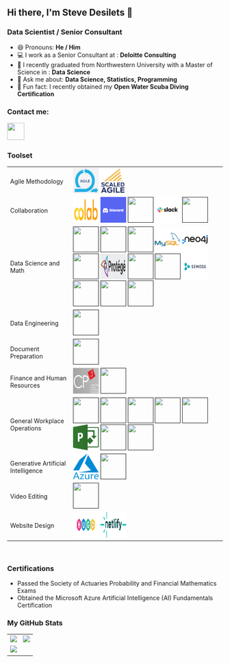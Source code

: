 ## Hi there, I'm Steve Desilets 👋

### Data Scientist / Senior Consultant

- 😄 Pronouns: __He / Him__
- 💻 I work as a Senior Consultant at : __Deloitte Consulting__
- 📕 I recently graduated from Northwestern University with a Master of Science in : __Data Science__
- 💬 Ask me about: __Data Science, Statistics, Programming__
- 🐠 Fun fact: I recently obtained my __Open Water Scuba Diving Certification__

### Contact me:

<a href="https://www.linkedin.com/in/steve-desilets-424823a3/"><img src="https://www.vectorlogo.zone/logos/linkedin/linkedin-icon.svg" width="40" height="40"/></a>

### Toolset

<table>
    <tr>
        <td>Agile Methodology</td>
        <td>
            <a href=""><img src="https://github.com/Steve-Desilets/Steve-Desilets/blob/main/Agile_Logo.jpg" width="60" height="60"/></a>  
            <a href=""><img src="https://github.com/Steve-Desilets/Steve-Desilets/blob/main/Scaled_Agile_Framework_Logo.png" width="60" height="60"/></a>  
        </td>
    </tr>
    <tr>
        <td>Collaboration</td>
        <td>
            <a href=""><img src="https://github.com/Steve-Desilets/Steve-Desilets/blob/main/Colab.jpg" width="60" height="60"/></a> 
            <a href=""><img src="https://github.com/Steve-Desilets/Steve-Desilets/blob/main/discord_icon_3.png" width="60" height="60"/></a> 
            <a href=""><img src="https://www.vectorlogo.zone/logos/github/github-ar21.svg" width="60" height="60"/></a>
            <a href=""><img src="https://github.com/devicons/devicon/blob/v2.13.0/icons/slack/slack-original-wordmark.svg" width="60" height="60"/></a>      
            <a href=""><img src="https://upload.wikimedia.org/wikipedia/commons/c/c9/Microsoft_Office_Teams_%282018%E2%80%93present%29.svg" width="60" height="60"/></a>     
        </td>
    </tr>
    <tr>
        <td>Data Science and Math</td>
        <td>
            <a href=""><img src="https://www.vectorlogo.zone/logos/elastic/elastic-ar21.svg" width="60" height="60"/></a>   
            <a href=""><img src="https://mb.cision.com/Public/9602/2082588/92474d4054bf3d17_800x800ar.png" width="60" height="60"/></a>   
            <a href=""><img src="https://upload.wikimedia.org/wikipedia/commons/3/30/Maple_2015_logo.svg" width="60" height="60"/></a>
            <a href=""><img src="https://github.com/devicons/devicon/blob/v2.13.0/icons/mysql/mysql-original-wordmark.svg" width="60" height="60"/></a>
            <a href=""><img src="https://github.com/devicons/devicon/blob/v2.13.0/icons/neo4j/neo4j-original-wordmark.svg" width="60" height="60"/></a>
            <a href=""><img src="https://www.vectorlogo.zone/logos/postgresql/postgresql-vertical.svg" width="60" height="60"/></a>  
            <a href=""><img src="https://github.com/Steve-Desilets/Steve-Desilets/blob/main/Protege.jpg" width="60" height="60"/></a> 
            <a href=""><img src="https://www.vectorlogo.zone/logos/r-project/r-project-icon.svg" width="60" height="60"/></a>   
            <a href=""><img src="https://www.vectorlogo.zone/logos/sas/sas-ar21.svg" width="60" height="60"/></a> 
            <a href=""><img src="https://github.com/Steve-Desilets/Steve-Desilets/blob/main/Semoss_Logo.jpg" width="60" height="60"/></a> 
            <a href=""><img src="https://upload.wikimedia.org/wikipedia/commons/3/38/SQLite370.svg" width="60" height="60"/></a> 
            <a href=""><img src="https://upload.wikimedia.org/wikipedia/commons/5/5c/Stata_Logo.svg" width="60" height="60"/></a>         
            <a href=""><img src="https://upload.wikimedia.org/wikipedia/commons/4/4b/Tableau_Logo.png" width="60" height="60"/></a>      
        </td>
    </tr>
    <tr>
        <td>Data Engineering</td>
        <td>
            <a href=""><img src="https://www.vectorlogo.zone/logos/golang/golang-official.svg" width="60" height="60"/></a>        
        </td>
    </tr>
    <tr>
        <td>Document Preparation</td>
        <td>
            <a href=""><img src="https://upload.wikimedia.org/wikipedia/commons/9/92/LaTeX_logo.svg" width="60" height="60"/></a>
        </td>
    </tr>
        <tr>
        <td>Finance and Human Resources</td>
        <td>
            <a href=""><img src="https://github.com/Steve-Desilets/Steve-Desilets/blob/main/CP3_Logo.jpg" width="60" height="60"/></a> 
            <a href=""><img src="https://www.vectorlogo.zone/logos/servicenow/servicenow-ar21.svg" width="60" height="60"/></a>        
        </td>
    </tr>
    <tr>
        <td>General Workplace Operations</td>
        <td>
            <a href=""><img src="https://www.vectorlogo.zone/logos/adobe_acrobat/adobe_acrobat-ar21.svg" width="60" height="60"/></a>
            <a href=""><img src="https://upload.wikimedia.org/wikipedia/commons/3/34/Microsoft_Office_Excel_%282019%E2%80%93present%29.svg" width="60" height="60"/></a>
            <a href=""><img src="https://upload.wikimedia.org/wikipedia/commons/1/10/Microsoft_Office_OneNote_%282019%E2%80%93present%29.svg" width="60" height="60"/></a>
            <a href=""><img src="https://upload.wikimedia.org/wikipedia/commons/d/df/Microsoft_Office_Outlook_%282018%E2%80%93present%29.svg" width="60" height="60"/></a>
            <a href=""><img src="https://upload.wikimedia.org/wikipedia/commons/0/0d/Microsoft_Office_PowerPoint_%282019%E2%80%93present%29.svg" width="60" height="60"/></a>
            <a href=""><img src="https://github.com/Steve-Desilets/Steve-Desilets/blob/main/Microsoft_Project.png" width="60" height="60"/></a>
            <a href=""><img src="https://upload.wikimedia.org/wikipedia/commons/6/64/Microsoft_Office_Visio_%282019%29.svg" width="60" height="60"/></a>
            <a href=""><img src="https://upload.wikimedia.org/wikipedia/commons/f/fd/Microsoft_Office_Word_%282019%E2%80%93present%29.svg" width="60" height="60"/></a>   
        </td>
    </tr>
    </tr>
        <tr>
        <td>Generative Artificial Intelligence</td>
        <td>
            <a href=""><img src="https://github.com/Steve-Desilets/Steve-Desilets/blob/main/Microsoft_Azure_Logo_2.png" width="60" height="60"/></a>
            <a href=""><img src="https://www.vectorlogo.zone/logos/python/python-vertical.svg" width="60" height="60"/></a>      
        </td>
    </tr>
    <tr>
        <td>Video Editing</td>
        <td>
            <a href=""><img src="https://upload.wikimedia.org/wikipedia/en/8/86/Camtasia_computer_icon.png" width="60" height="60"/></a>        
        </td>
    </tr>
    <tr>
        <td>Website Design</td>
        <td>
            <a href=""><img src="https://github.com/Steve-Desilets/Steve-Desilets/blob/main/Hugo_logo_v2.jpg" width="60" height="60"/></a>     
            <a href=""><img src="https://github.com/Steve-Desilets/Steve-Desilets/blob/main/netlify_logo.png" width="60" height="60"/></a>    
        </td>
    </tr>
</table>

<br/>

### Certifications

- Passed the Society of Actuaries Probability and Financial Mathematics Exams
- Obtained the Microsoft Azure Artificial Intelligence (AI) Fundamentals Certification

### My GitHub Stats

<table>
    <tr>
        <td>
            <img src="https://github-profile-trophy.vercel.app/?username=Steve-Desilets&row=3&column=4&no-bg=true"/>
        </td>
        <td>
            <img src="https://github-readme-streak-stats.herokuapp.com/?user=Steve-Desilets"/>
        </td> 
    </tr>
    <tr>
        <td>
            <img src="https://github-readme-stats.vercel.app/api?username=Steve-Desilets&count_private=true&show_icons=true&theme=tokyonight"/>
        </td>
    </tr>
</table>



<!--
**Steve-Desilets/Steve-Desilets** is a ✨ _special_ ✨ repository because its `README.md` (this file) appears on your GitHub profile.

Here are some ideas to get you started:

- 🔭 I’m currently working on ...
- 🌱 I’m currently learning ...
- 👯 I’m looking to collaborate on ...
- 🤔 I’m looking for help with ...
- 💬 Ask me about ...
- 📫 How to reach me: ...
- 😄 Pronouns: ...
- ⚡ Fun fact: ...
-->
